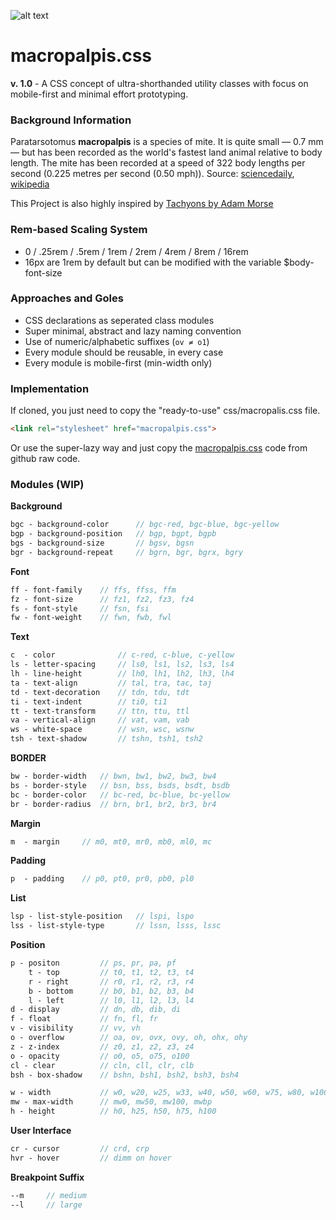 ![alt text](http://i.imgur.com/YE2jEzv.png "Macropalpis Logo")

# macropalpis.css
**v. 1.0** - A CSS concept of ultra-shorthanded utility classes with focus on mobile-first and minimal effort prototyping.

### Background Information
Paratarsotomus **macropalpis** is a species of mite. It is quite small — 0.7 mm — but has been recorded as the world's fastest land animal relative to body length. The mite has been recorded at a speed of 322 body lengths per second (0.225 metres per second (0.50 mph)). Source: [sciencedaily](www.sciencedaily.com/releases/2014/04/140427191124.htm), [wikipedia](www.sciencedaily.com/releases/2014/04/140427191124.htm)

This Project is also highly inspired by [Tachyons by Adam Morse](https://github.com/tachyons-css/tachyons)

### Rem-based Scaling System
- 0 / .25rem / .5rem / 1rem / 2rem / 4rem / 8rem / 16rem
- 16px are 1rem by default but can be modified with the variable $body-font-size 

### Approaches and Goles
- CSS declarations as seperated class modules
- Super minimal, abstract and lazy naming convention
- Use of numeric/alphabetic suffixes (`ov ≠ o1`)
- Every module should be reusable, in every case
- Every module is mobile-first (min-width only)

### Implementation
If cloned, you just need to copy the "ready-to-use" css/macropalis.css file.
```html
<link rel="stylesheet" href="macropalpis.css">
```
Or use the super-lazy way and just copy the [macropalpis.css](https://raw.githubusercontent.com/halfmage/macropalpis/master/css/macropalpis.css) code from github raw code.

### Modules (WIP)
**Background**
```SASS
bgc - background-color      // bgc-red, bgc-blue, bgc-yellow
bgp - background-position   // bgp, bgpt, bgpb
bgs - background-size       // bgsv, bgsn
bgr - background-repeat     // bgrn, bgr, bgrx, bgry
```
**Font**
```SASS
ff - font-family    // ffs, ffss, ffm
fz - font-size      // fz1, fz2, fz3, fz4
fs - font-style	    // fsn, fsi
fw - font-weight    // fwn, fwb, fwl
```
**Text**
```SASS
c  - color              // c-red, c-blue, c-yellow
ls - letter-spacing	    // ls0, ls1, ls2, ls3, ls4
lh - line-height        // lh0, lh1, lh2, lh3, lh4
ta - text-align         // tal, tra, tac, taj
td - text-decoration    // tdn, tdu, tdt
ti - text-indent        // ti0, ti1
tt - text-transform	    // ttn, ttu, ttl
va - vertical-align	    // vat, vam, vab
ws - white-space        // wsn, wsc, wsnw
tsh - text-shadow       // tshn, tsh1, tsh2
```
**BORDER**
```SASS
bw - border-width   // bwn, bw1, bw2, bw3, bw4 
bs - border-style   // bsn, bss, bsds, bsdt, bsdb
bc - border-color   // bc-red, bc-blue, bc-yellow
br - border-radius  // brn, br1, br2, br3, br4 
```
**Margin**
```SASS
m  - margin     // m0, mt0, mr0, mb0, ml0, mc
```
**Padding**
```SASS
p  - padding    // p0, pt0, pr0, pb0, pl0
```
**List**
```SASS
lsp - list-style-position   // lspi, lspo
lss - list-style-type       // lssn, lsss, lssc
```
**Position**
```SASS
p - positon         // ps, pr, pa, pf
	t - top         // t0, t1, t2, t3, t4
	r - right       // r0, r1, r2, r3, r4
	b - bottom      // b0, b1, b2, b3, b4
	l - left        // l0, l1, l2, l3, l4
d - display         // dn, db, dib, di
f - float           // fn, fl, fr
v - visibility      // vv, vh
o - overflow        // oa, ov, ovx, ovy, oh, ohx, ohy
z - z-index         // z0, z1, z2, z3, z4
o - opacity         // o0, o5, o75, o100
cl - clear          // cln, cll, clr, clb
bsh - box-shadow    // bshn, bsh1, bsh2, bsh3, bsh4 

w - width           // w0, w20, w25, w33, w40, w50, w60, w75, w80, w100
mw - max-width      // mw0, mw50, mw100, mwbp
h - height          // h0, h25, h50, h75, h100
```
**User Interface**
```SASS
cr - cursor	        // crd, crp
hvr - hover         // dimm on hover
```
**Breakpoint Suffix**
```SASS
--m     // medium 
--l     // large
```